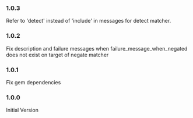 ### 1.0.3

Refer to 'detect' instead of 'include' in messages for detect matcher. 

### 1.0.2

Fix description and failure messages when failure_message_when_negated does not exist on target of negate matcher

### 1.0.1

Fix gem dependencies

### 1.0.0

Initial Version

